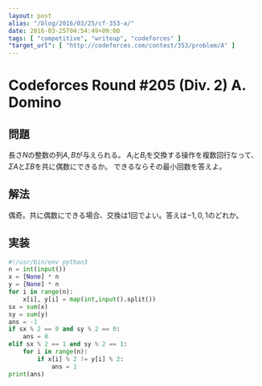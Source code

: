 ```yaml
---
layout: post
alias: "/blog/2016/03/25/cf-353-a/"
date: 2016-03-25T04:54:49+09:00
tags: [ "competitive", "writeup", "codeforces" ]
"target_url": [ "http://codeforces.com/contest/353/problem/A" ]
---
```


# Codeforces Round #205 (Div. 2) A. Domino

## 問題

長さ$N$の整数の列$A,B$が与えられる。
$A_i$と$B_i$を交換する操作を複数回行なって、$\Sigma A$と$\Sigma B$を共に偶数にできるか。
できるならその最小回数を答えよ。

## 解法

偶奇。共に偶数にできる場合、交換は1回でよい。答えは$-1, 0, 1$のどれか。

## 実装

``` python
#!/usr/bin/env python3
n = int(input())
x = [None] * n
y = [None] * n
for i in range(n):
    x[i], y[i] = map(int,input().split())
sx = sum(x)
sy = sum(y)
ans = -1
if sx % 2 == 0 and sy % 2 == 0:
    ans = 0
elif sx % 2 == 1 and sy % 2 == 1:
    for i in range(n):
        if x[i] % 2 != y[i] % 2:
            ans = 1
print(ans)
```
